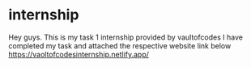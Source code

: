 # internship
Hey guys. This is my task 1 internship provided by vaultofcodes I have completed my task and attached the respective website link below
https://vaoltofcodesinternship.netlify.app/
